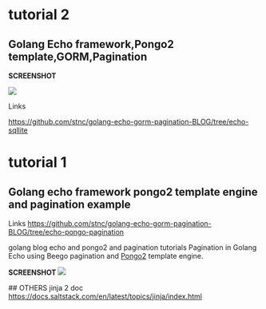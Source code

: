 
# tutorial 2 

## Golang  Echo framework,Pongo2 template,GORM,Pagination

<strong> SCREENSHOT </strong>

<img  src="https://raw.githubusercontent.com/stnc/golang-echo-gorm-pagination-BLOG/echo-sqllite/srcshot.png">

Links

https://github.com/stnc/golang-echo-gorm-pagination-BLOG/tree/echo-sqllite


# tutorial 1 
## Golang echo framework pongo2 template engine and pagination example

Links
https://github.com/stnc/golang-echo-gorm-pagination-BLOG/tree/echo-pongo-pagination

golang blog echo and pongo2 and pagination tutorials 
Pagination in Golang Echo using Beego pagination and [Pongo2](https://github.com/flosch/pongo2) template engine.

<strong> SCREENSHOT </strong>
<img  src="https://raw.githubusercontent.com/stnc/golang-echo-gorm-pagination-BLOG/echo-pongo-pagination/src.png">


## OTHERS 
jinja 2 doc 
https://docs.saltstack.com/en/latest/topics/jinja/index.html

